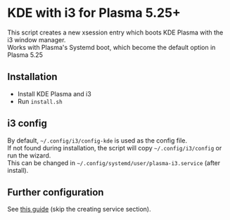 # KDE with i3 for Plasma 5.25+

This script creates a new xsession entry which boots KDE Plasma with the i3 window manager. \
Works with Plasma's Systemd boot, which become the default option in Plasma 5.25

## Installation
- Install KDE Plasma and i3
- Run `install.sh`

## i3 config
By default, `~/.config/i3/config-kde` is used as the config file. \
If not found during installation, the script will copy `~/.config/i3/config` or run the wizard. \
This can be changed in `~/.config/systemd/user/plasma-i3.service` (after install).

## Further configuration
See [this guide](https://github.com/heckelson/i3-and-kde-plasma) (skip the creating service section).
